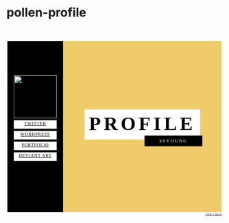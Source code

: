 # pollen-profile
<div style="margin:50px auto 50px auto;">
<div style="margin:auto;width:500px;height:420px;">
<div style="float:left;width:130px;height:400px;background:#000;"><img alt="" src="http://i.imgur.com/VFjunxX.jpg" style="width:100px;height:100px;margin:80px auto auto 15px;" />
<div style="float:left;width:100px;height:20px;background:#fff;margin:5px auto auto 15px;">
<div style="float:left;margin-top:2px;width:100px;font-family:tahoma;font-size:10px;text-align:center;color:#000;text-transform:uppercase;letter-spacing:1px;"><a href="http://twitter.com/chojuns" rel="nofollow"><span style="color:#000000;">TWITTER</span></a></div>
</div>

<div style="float:left;width:100px;height:20px;background:#fff;margin:5px auto auto 15px;">
<div style="float:left;margin-top:2px;width:100px;font-family:tahoma;font-size:10px;text-align:center;color:#000;text-transform:uppercase;letter-spacing:1px;"><a href="http://junnieart.wordpress.com" rel="nofollow"><span style="color:#000000;">WORDPRESS</span></a></div>
</div>

<div style="float:left;width:100px;height:20px;background:#fff;margin:5px auto auto 15px;">
<div style="float:left;margin-top:2px;width:100px;font-family:tahoma;font-size:10px;text-align:center;color:#000;text-transform:uppercase;letter-spacing:1px;"><a href="http://imgur.com/a/3rmpy" rel="nofollow"><span style="color:#000000;">PORTFOLIO</span></a></div>
</div>

<div style="float:left;width:100px;height:20px;background:#fff;margin:5px auto auto 15px;">
<div style="float:left;margin-top:2px;width:100px;font-family:tahoma;font-size:10px;text-align:center;color:#000;text-transform:uppercase;letter-spacing:1px;"><a href="http://junnieart.deviantart.com/" rel="nofollow"><span style="color:#000000;">DEVIANT ART</span></a></div>
</div>
</div>

<div style="width:370px;height:400px;background:#EFCB6A;float:left;overflow:hidden;">
<div style="width:390px;height:380px;margin:10px auto auto auto;float:left;overflow:auto;">
<div style="width:370px;">
<div style="float:left;margin:auto;width:370px;height:380px;">
<div style="background:#fff;width:270px;height:70px;margin:150px auto auto 50px;float:left;">
<div style="font-family:tahoma;font-size:45px;text-align:center;margin-top:13px;line-height:40px;text-transform:uppercase;letter-spacing:7px;color:#000;"><strong>profile</strong></div>
</div>

<div style="float:left;background:#000;width:135px;height:25px;margin:-9px auto auto 190px;">
<div style="font-family:tahoma;color:#fff;text-align:center;font-size:11px;line-height:12px;margin-top:6px;text-transform:uppercase;letter-spacing:2px;">ssyoung</div>
</div>
</div>

<div style="float:left;margin:auto;width:370px;height:380px;">
<div style="float:left;margin:auto;width:160px;height:120px;">
<div style="float:left;margin:auto auto auto 10px;background:#000;width:15px;height:25px;">&nbsp;</div>

<div style="float:left;background:#fff;width:135px;height:25px;">
<div style="float:right;margin-top:4px;margin-right:7px;font-family:tahoma;font-size:10px;color:#000;text-transform:uppercase;">shin ahyoung</div>
</div>

<div style="float:left;margin:5px auto auto 10px;background:#000;width:15px;height:25px;">&nbsp;</div>

<div style="float:left;margin-top:5px;background:#fff;width:135px;height:25px;">
<div style="float:right;margin-top:4px;margin-right:7px;font-family:tahoma;font-size:10px;color:#000;text-transform:uppercase;">18 y.o</div>
</div>

<div style="float:left;margin:5px auto auto 10px;background:#000;width:15px;height:25px;">&nbsp;</div>

<div style="float:left;margin-top:5px;background:#fff;width:135px;height:25px;">
<div style="float:right;margin-top:4px;margin-right:7px;font-family:tahoma;font-size:10px;color:#000;text-transform:uppercase;">student</div>
</div>

<div style="float:left;margin:5px auto auto 10px;background:#000;width:15px;height:25px;">&nbsp;</div>

<div style="float:left;margin-top:5px;background:#fff;width:135px;height:25px;">
<div style="float:right;margin-top:4px;margin-right:7px;font-family:tahoma;font-size:10px;color:#000;text-transform:uppercase;">indonesia</div>
</div>
</div>

<div style="background:#fff;height:115px;width:195px;margin:auto auto auto 165px;overflow:hidden;">
<div style="width:215px;height:90px;float:left;margin:10px auto auto auto;overflow:auto;">
<div style="width:195px;">
<div style="font-family:arial;font-size:10px;margin:auto 10px auto 10px;float:left;line-height:15px;text-transform:uppercase;color:#000;text-align:center;">"Live for today, plan for tomorrow"</div>

<div style="font-size:10px;margin:auto 10px auto 10px;float:left;line-height:15px;text-transform:uppercase;color:#000;text-align:justify;">&nbsp;</div>

<div style="font-family:arial;font-size:10px;margin:auto 10px auto 10px;float:left;line-height:14px;text-transform:uppercase;color:#000;text-align:justify;">A teenager who can't knocked chalk from cheese. Addicted to kpop and kdramas. Writing, reading novels or fanfiction(s), editing, and taking pictures are hobbies.</div>
</div>
</div>
</div>

<div style="background:#000;height:25px;width:100px;margin:-10px auto auto 175px;">
<div style="float:left;margin-top:4px;width:100px;font-family:tahoma;font-size:10px;text-align:center;color:#fff;text-transform:uppercase;letter-spacing:1px;"><strong>about me</strong></div>
</div>

<div style="float:left;height:250px;width:160px;margin:-10px auto auto 10px;">
<div style="float:left;background:#fff;height:245px;width:160px;margin:auto;overflow:hidden;">
<div style="float:left;height:220px;width:180px;margin:10px auto auto auto;overflow:auto;">
<div style="width:160px;">
<div style="font-family:arial;font-size:10px;margin:auto 10px auto 10px;float:left;line-height:15px;letter-spacing:1px;text-transform:uppercase;color:#000;text-align:center;">highlight // apink  pentagon // victon</div>

<div style="font-size:9px;margin:auto 10px auto 10px;float:left;line-height:15px;text-transform:uppercase;color:#000;text-align:justify;">&nbsp;</div>

<div style="font-family:arial;font-size:10px;margin:auto 10px auto 10px;float:left;line-height:17px;text-transform:uppercase;color:#000;text-align:justify;">stan cube's artist, not the company (cube ent is a mess ent tho). stan kard because of their talents (bm x jiwoo). stan sechskies because they're a group of vampire-idol.</div>

<div style="font-size:9px;margin:auto 10px auto 10px;float:left;line-height:15px;text-transform:uppercase;color:#000;text-align:justify;">&nbsp;</div>

<div style="font-family:arial;font-size:10px;margin:auto 10px auto 10px;float:left;line-height:17px;text-transform:uppercase;color:#000;text-align:justify;"><strong>wishlist:</strong> troublemaker to comeback, clc's first win, pentagon/victon wins the rookie group, pinkfinite comeback on the same time.</div>

<div style="font-size:9px;margin:auto 10px auto 10px;float:left;line-height:15px;text-transform:uppercase;color:#000;text-align:justify;">&nbsp;</div>

<div style="font-family:arial;font-size:10px;margin:auto 10px auto 10px;float:left;line-height:17px;text-transform:uppercase;color:#000;text-align:justify;"><strong>kdrama of the month:</strong> tomorrow with you (featuring lee jehoon & shin minah)</div>

<div style="font-size:9px;margin:auto 10px auto 10px;float:left;line-height:15px;text-transform:uppercase;color:#000;text-align:justify;">&nbsp;</div>

<div style="font-family:arial;font-size:10px;margin:auto 10px auto 10px;float:left;line-height:15px;text-transform:uppercase;color:#000;text-align:justify;"><strong>warning!</strong> sorry, i have no interest on exo-apink or another otp which is related to apink.</div>
</div>
</div>
</div>

<div style="float:left;background:#000;height:25px;width:100px;margin:-10px auto auto 10px;">
<div style="float:left;margin-top:4px;width:100px;font-family:tahoma;font-size:10px;text-align:center;color:#fff;text-transform:uppercase;letter-spacing:1px;"><strong>personal</strong></div>
</div>
</div>

<div style="width:150px;height:225px;margin:10px auto auto 185px;">
<div style="float:left;width:90px;height:25px;margin:0px auto auto 41px;background:#000;">
<div style="float:left;margin-top:4px;text-align:center;width:90px;font-family:tahoma;font-size:10px;text-transform:uppercase;letter-spacing:1px;color:#fff;"><strong>biases</strong></div>
</div>

<div style="float:left;margin:auto auto auto 10px;width:150px;height:180px;overflow:hidden;">
<div style="float:left;margin:auto;width:170px;height:180px;overflow:auto;">
<div style="float:left;margin:10px auto auto 0px;width:69px;height:80px;background:#fff;border-right:solid 1px #d3d3d3;border-bottom:solid 1px #d3d3d3;"><span class="tooltip" style="border-bottom:0px;" title="YONG JUNHYUNG"><img alt="" src="http://i.imgur.com/4LriXDv.gif" style="width:60px;height:60px;margin:5px auto auto 5px;" /></span></div>

<div style="float:left;margin:10px auto auto 11px;width:69px;height:80px;background:#fff;border-right:solid 1px #d3d3d3;border-bottom:solid 1px #d3d3d3;"><span class="tooltip" style="border-bottom:0px;" title="SON NAEUN"><img alt="" src="http://i.imgur.com/eKSHAPM.gif" style="width:60px;height:60px;margin:5px auto auto 5px;" /></span></div>

<div style="float:left;margin:10px auto auto 0px;width:69px;height:80px;background:#fff;border-right:solid 1px #d3d3d3;border-bottom:solid 1px #d3d3d3;"><span class="tooltip" style="border-bottom:0px;" title="YAN AN"><img alt="" src="http://i.imgur.com/C570IcZ.gif" style="width:60px;height:60px;margin:5px auto auto 5px;" /></span></div>
 
<div style="float:left;margin:10px auto auto 11px;width:69px;height:80px;background:#fff;border-right:solid 1px #d3d3d3;border-bottom:solid 1px #d3d3d3;"><span class="tooltip" style="border-bottom:0px;" title="HEO CHAN"><img alt="" src="http://i.imgur.com/yUl7Fq0.gif" style="width:60px;height:60px;margin:5px auto auto 5px;" /></span></div>

<div style="float:left;margin:10px auto auto 0px;width:69px;height:80px;background:#fff;border-right:solid 1px #d3d3d3;border-bottom:solid 1px #d3d3d3;"><span class="tooltip" style="border-bottom:0px;" title="YOOK SUNGJAE"><img alt="" src="http://i.imgur.com/3t2voUq.gif" style="width:60px;height:60px;margin:5px auto auto 5px;" /></span></div>

<div style="float:left;margin:10px auto auto 11px;width:69px;height:80px;background:#fff;border-right:solid 1px #d3d3d3;border-bottom:solid 1px #d3d3d3;"><span class="tooltip" style="border-bottom:0px;" title="ELKIE CHONG"><img alt="" src="http://i.imgur.com/JnGvOR5.gif" style="width:60px;height:60px;margin:5px auto auto 5px;" /></span></div>

<div style="float:left;margin:10px auto auto 0px;width:69px;height:80px;background:#fff;border-right:solid 1px #d3d3d3;border-bottom:solid 1px #d3d3d3;"><span class="tooltip" style="border-bottom:0px;" title="KANG SUNGHOON"><img alt="" src="http://i.imgur.com/VrhQZXI.gif" style="width:60px;height:60px;margin:5px auto auto 5px;" /></span></div>

<div style="float:left;margin:10px auto auto 11px;width:69px;height:80px;background:#fff;border-right:solid 1px #d3d3d3;border-bottom:solid 1px #d3d3d3;"><span class="tooltip" style="border-bottom:0px;" title="JEON JIWOO"><img alt="" src="http://i.imgur.com/TI4KWs1.gif" style="width:60px;height:60px;margin:5px auto auto 5px;" /></span></div>
</div>
</div>
</div>
</div>
</div>
</div>
</div>

<div style="float:right;margin:1px auto auto auto;text-align:center;font-family:calibri;font-size:7px;text-transform:uppercase;color:#d3d3d3;"><span class="tooltip" title="© CODED BY ILLA AT VANILLA THEMES"><a href="http://www.asianfanfics.com/story/view/1129612"><span style="color:#000;">van &times; illa</span></a></span></div>
</div>
</div>
